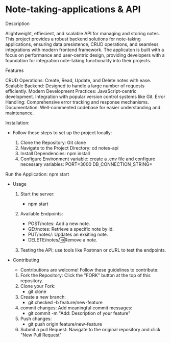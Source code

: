 # Note-taking-applications & API

Description

Alightweight, effiecient, and scalable API for managing and storing notes. This project provides a robust backend solutions for note-taking applications, ensuring data presistence, CRUD operations, and seamless integrations with modern frontend framework.
The applicaton is built with a focus on performance and user-centric design, providing developers with a foundation for integration note-taking functionality into their projects.


Features

CRUD Operations: Create, Read, Update, and Delete notes with ease.
Scalable Backend: Designed to handle a large number of requests efficiently.
Modern Development Practices:
JavaScript-centric development.
Integration with popular version control systems like Git.
Error Handling: Comprehensive error tracking and response mechanisms.
Documentation: Well-commented codebase for easier understanding and maintenance.

Installation:

* Follow these steps to set up the project locally:

  1. Clone the Repository: Git clone <url>
  2. Navigate to the Project Directory: cd notes-api
  3. Install Dependencies: npm install
  4. Configure Environment variable: create a .env file and configure necessary 
     variables:  PORT=3000
     DB_CONNECTION_STRING=<Your database connection string>

Run the Application: npm start

* Usage

  1. Start the server:
     - npm start
  2. Available Endpoints:

     - POST/notes: Add a new note.
     - GEt/notes: Retrieve a specific note by id.
     - PUT/notes/: Updates an exsiting note.
     - DELETE/notes/:id:Remove a note.

  3. Testing the API: use tools like Postman or cURL to test the endpoints.


* Contributing
  - Contributions are welcome! Follow these guidelines to contribute:

  1. Fork the Repository: Click the "FORK" button at the top of this repository.
  2. Clone your Fork:
     - git clone <Url>
  3. Create a new branch:
     - git checked -b feature/new-feature
  4. commit changes: Add meaningful commit messages:
     - git commit -m "Add: Description of your feature" 
  5. Push changes:
     - git push origin feature/new-feature
  6. Submit a pull Request: Navigate to the original repository and click "New Pull Request"
